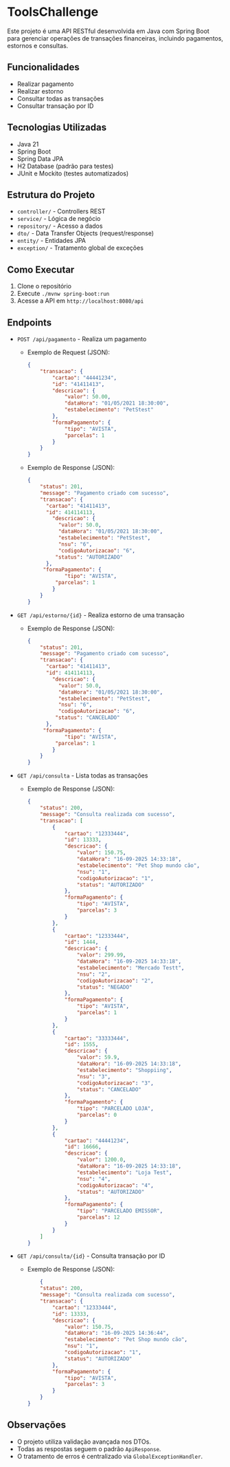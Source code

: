 # ToolsChallenge

Este projeto é uma API RESTful desenvolvida em Java com Spring Boot para gerenciar operações de transações financeiras, incluindo pagamentos, estornos e consultas.

## Funcionalidades
- Realizar pagamento
- Realizar estorno
- Consultar todas as transações
- Consultar transação por ID

## Tecnologias Utilizadas
- Java 21
- Spring Boot
- Spring Data JPA
- H2 Database (padrão para testes)
- JUnit e Mockito (testes automatizados)

## Estrutura do Projeto
- `controller/` - Controllers REST
- `service/` - Lógica de negócio
- `repository/` - Acesso a dados
- `dto/` - Data Transfer Objects (request/response)
- `entity/` - Entidades JPA
- `exception/` - Tratamento global de exceções

## Como Executar
1. Clone o repositório
2. Execute `./mvnw spring-boot:run`
3. Acesse a API em `http://localhost:8080/api`

## Endpoints
- `POST /api/pagamento` - Realiza um pagamento
  - Exemplo de Request (JSON):
    ```json
    {
        "transacao": {
            "cartao": "44441234",
            "id": "41411413",
            "descricao": {
                "valor": 50.00,
                "dataHora": "01/05/2021 18:30:00",
                "estabelecimento": "PetStest"
            },
            "formaPagamento": {
                "tipo": "AVISTA",
                "parcelas": 1
            }
        }
    }
    ```
  - Exemplo de Response (JSON):
    ```json
    {
    	"status": 201,
    	"message": "Pagamento criado com sucesso",
    	"transacao": {
      	  "cartao": "41411413",
      	  "id": 414114113,
    	    "descricao": {
      	      "valor": 50.0,
      	      "dataHora": "01/05/2021 18:30:00",
      	      "estabelecimento": "PetStest",
     	      "nsu": "6",
      	      "codigoAutorizacao": "6",
       	     "status": "AUTORIZADO"
      	  },
       	 "formaPagamento": {
            	"tipo": "AVISTA",
           	 "parcelas": 1
        	}
    	}
	}
    ```
	
- `GET /api/estorno/{id}` - Realiza estorno de uma transação
  - Exemplo de Response (JSON):
    ```json
    {
    	"status": 201,
    	"message": "Pagamento criado com sucesso",
    	"transacao": {
      	  "cartao": "41411413",
      	  "id": 414114113,
    	    "descricao": {
      	      "valor": 50.0,
      	      "dataHora": "01/05/2021 18:30:00",
      	      "estabelecimento": "PetStest",
     	      "nsu": "6",
      	      "codigoAutorizacao": "6",
       	     "status": "CANCELADO"
      	  },
       	 "formaPagamento": {
            	"tipo": "AVISTA",
           	 "parcelas": 1
        	}
    	}
	}
    ```

- `GET /api/consulta` - Lista todas as transações
  - Exemplo de Response (JSON):
    ```json
	{
	    "status": 200,
	    "message": "Consulta realizada com sucesso",
	    "transacao": [
	        {
	            "cartao": "12333444",
	            "id": 13333,
	            "descricao": {
	                "valor": 150.75,
	                "dataHora": "16-09-2025 14:33:18",
	                "estabelecimento": "Pet Shop mundo cão",
	                "nsu": "1",
	                "codigoAutorizacao": "1",
	                "status": "AUTORIZADO"
	            },
	            "formaPagamento": {
	                "tipo": "AVISTA",
	                "parcelas": 3
	            }
	        },
	        {
	            "cartao": "12333444",
	            "id": 1444,
	            "descricao": {
	                "valor": 299.99,
	                "dataHora": "16-09-2025 14:33:18",
	                "estabelecimento": "Mercado Testt",
	                "nsu": "2",
	                "codigoAutorizacao": "2",
	                "status": "NEGADO"
	            },
	            "formaPagamento": {
	                "tipo": "AVISTA",
	                "parcelas": 1
	            }
	        },
	        {
	            "cartao": "33333444",
	            "id": 1555,
	            "descricao": {
	                "valor": 59.9,
	                "dataHora": "16-09-2025 14:33:18",
	                "estabelecimento": "Shoppiing",
	                "nsu": "3",
	                "codigoAutorizacao": "3",
	                "status": "CANCELADO"
	            },
	            "formaPagamento": {
	                "tipo": "PARCELADO LOJA",
	                "parcelas": 0
	            }
	        },
	        {
	            "cartao": "44441234",
	            "id": 16666,
	            "descricao": {
	                "valor": 1200.0,
	                "dataHora": "16-09-2025 14:33:18",
	                "estabelecimento": "Loja Test",
	                "nsu": "4",
	                "codigoAutorizacao": "4",
	                "status": "AUTORIZADO"
	            },
	            "formaPagamento": {
	                "tipo": "PARCELADO EMISSOR",
	                "parcelas": 12
	            }
	        }
	    ]
	}
	```

- `GET /api/consulta/{id}` - Consulta transação por ID
  - Exemplo de Response (JSON):
    ```json
    	{
	    "status": 200,
	    "message": "Consulta realizada com sucesso",
	    "transacao": {
	        "cartao": "12333444",
	        "id": 13333,
	        "descricao": {
	            "valor": 150.75,
	            "dataHora": "16-09-2025 14:36:44",
	            "estabelecimento": "Pet Shop mundo cão",
	            "nsu": "1",
	            "codigoAutorizacao": "1",
	            "status": "AUTORIZADO"
	        },
	        "formaPagamento": {
	            "tipo": "AVISTA",
	            "parcelas": 3
	        }
	    }
	}

## Observações
- O projeto utiliza validação avançada nos DTOs.
- Todas as respostas seguem o padrão `ApiResponse`.
- O tratamento de erros é centralizado via `GlobalExceptionHandler`.